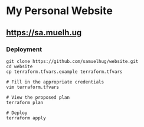 # My Personal Website

## https://sa.muelh.ug

### Deployment

```
git clone https://github.com/samuelhug/website.git
cd website
cp terraform.tfvars.example terraform.tfvars

# Fill in the appropriate credentials
vim terraform.tfvars
```

```
# View the proposed plan
terraform plan

# Deploy
terraform apply
```
